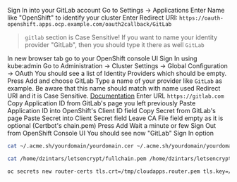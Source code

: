 Sign In into your GitLab account
Go to Settings -> Applications
Enter Name like "OpenShift" to identify your cluster
Enter Redirect URI: `https://oauth-openshift.apps.ocp.example.com/oauth2callback/GitLab`

> `gitlab` section is Case Sensitive! If you want to name your identity provider "GitLab", then you should type it there as well `GitLab`

In new browser tab go to your OpenShift console UI
Sign In using kube:admin
Go to Administration -> Cluster Settings -> Global Configuration -> OAuth
You should see a list of Identity Providers which should be empty.
Press Add and choose GitLab
Type a name of your provider like `GitLab` as example. Be aware that this name should match with name used Redirect URI and it is Case Sensitive. [Documentation](https://access.redhat.com/documentation/en-us/openshift_container_platform/4.1/html/authentication/configuring-identity-providers#identity-provider-gitlab-CR_configuring-gitlab-identity-provider)
Enter URL `https://gitlab.com`
Copy Application ID from GitLab's page you left previously
Paste Application ID into OpenShift's Client ID field
Copy Secret from GitLab's page
Paste Secret into Client Secret field
Leave CA File field empty as it is optional (Certbot's chain.pem)
Press Add
Wait a minute or few
Sign Out from OpenShift Console UI
You should see now "GitLab" Sign In option

```sh
cat ~/.acme.sh/yourdomain/yourdomain.cer ~/.acme.sh/yourdomain/yourdomain.key ~/.acme.sh/yourdomain/ca.cer > /tmp/cloudapps.router.pem
```
```sh
cat /home/dzintars/letsencrypt/fullchain.pem /home/dzintars/letsencrypt/privkey.pem /home/dzintars/letsencrypt/chain.pem > /tmp/cloudapps.router.pem
```
```sh
oc secrets new router-certs tls.crt=/tmp/cloudapps.router.pem tls.key=/home/dzintars/letsencrypt/privkey.pem -o json --type='kubernetes.io/tls' --confirm | oc replace -f -
```